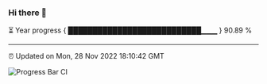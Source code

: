 ### Hi there 👋

⏳ Year progress { ███████████████████████████▁▁▁ } 90.89 %

---

⏰ Updated on Mon, 28 Nov 2022 18:10:42 GMT

![Progress Bar CI](https://github.com/Shyam-Makwana/GitHub-Actions-Demo/workflows/Progress%20Bar%20CI/badge.svg)
